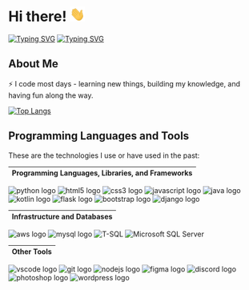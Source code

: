 
# Hi there! <img src="https://raw.githubusercontent.com/ABSphreak/ABSphreak/master/gifs/Hi.gif" width="30px">

<p>
    <a href="https://git.io/typing-svg"><img src="https://readme-typing-svg.demolab.com?font=Fira+Mono&size=26&pause=1000&color=14E0B7&repeat=false&width=600&height=40&lines=I'm+Melissa+Hernandez" alt="Typing SVG" /></a>
    <a href="https://git.io/typing-svg"><img src="https://readme-typing-svg.demolab.com?font=Fira+Mono&size=26&pause=1000&color=14E0B7&width=600&height=40&lines=Full-stack+web+and+app+developer;Creative+and+persistent+problem+solver;Lifelong+learner;Programming+for+5+years" alt="Typing SVG" /></a>
</p>
<!-- Gruppo -->

## About Me
⚡ I code most days - learning new things, building my knowledge, and having fun along the way.

[![Top Langs](https://github-readme-stats.vercel.app/api/top-langs/?username=mmhernandez&layout=compact&theme=dark
)](https://github.com/mmhernandez/github-readme-stats)


## Programming Languages and Tools
These are the technologies I use or have used in the past:

Programming Languages, Libraries, and Frameworks |
:--- |
![python logo](https://skillicons.dev/icons?i=py "Python") ![html5 logo](https://skillicons.dev/icons?i=html "HTML5") ![css3 logo](https://skillicons.dev/icons?i=css "CSS3") ![javascript logo](https://skillicons.dev/icons?i=javascript "JavaScript") ![java logo](https://skillicons.dev/icons?i=java "Java") ![kotlin logo](https://skillicons.dev/icons?i=kotlin "Kotlin") ![flask logo](https://skillicons.dev/icons?i=flask "Flask") ![bootstrap logo](https://skillicons.dev/icons?i=bootstrap "Bootstrap") ![django logo](https://skillicons.dev/icons?i=django "Django") 


<!-- Consider putting the following into a table?
        Otherwise, list out in separate sections -->
<!-- Reference page: https://github.com/techytushar/techytushar/blob/master/README.md -->

Infrastructure and Databases |
:--- |
 ![aws logo](https://skillicons.dev/icons?i=aws "AWS") ![mysql logo](https://skillicons.dev/icons?i=mysql "MySQL") <img src="https://img.icons8.com/ios-filled/50/000000/sql.png" title="T-SQL"/> <img src="https://img.icons8.com/color/48/null/microsoft-sql-server.png" title="Microsoft SQL Server"/>


 Other Tools |
 :--- |
 ![vscode logo](https://skillicons.dev/icons?i=vscode "VSCode") ![git logo](https://skillicons.dev/icons?i=git "Git") ![nodejs logo](https://skillicons.dev/icons?i=nodejs "NodeJS") ![figma logo](https://skillicons.dev/icons?i=figma "Figma") ![discord logo](https://skillicons.dev/icons?i=discord "Discord") ![photoshop logo](https://skillicons.dev/icons?i=ps "Photoshop") ![wordpress logo](https://skillicons.dev/icons?i=wordpress "WordPress") 